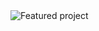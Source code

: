 <img src="https://uploads.scratch.mit.edu/projects/thumbnails/658884646.png" alt="Featured project"/>